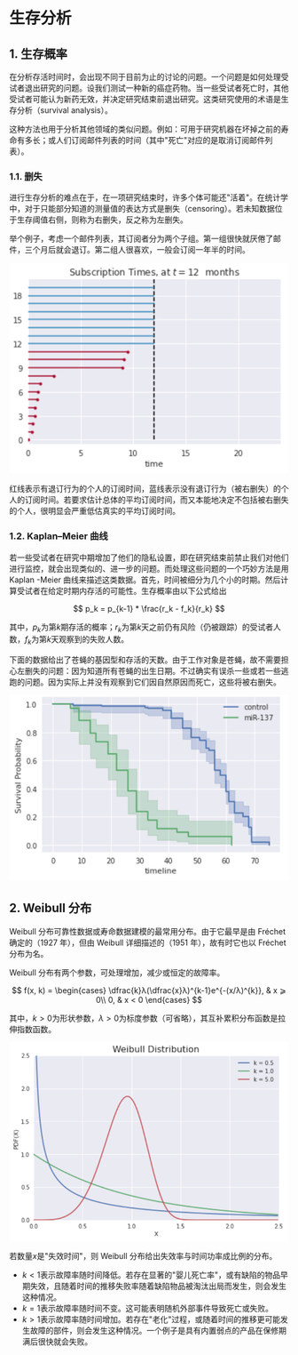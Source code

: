 # 生存分析

## 1. 生存概率

在分析存活时间时，会出现不同于目前为止的讨论的问题。一个问题是如何处理受试者退出研究的问题。设我们测试一种新的癌症药物。当一些受试者死亡时，其他受试者可能认为新药无效，并决定研究结束前退出研究。这类研究使用的术语是生存分析（survival analysis）。

这种方法也用于分析其他领域的类似问题。例如：可用于研究机器在坏掉之前的寿命有多长；或人们订阅邮件列表的时间（其中"死亡"对应的是取消订阅邮件列表）。

### 1.1. 删失

进行生存分析的难点在于，在一项研究结束时，许多个体可能还"活着"。在统计学中，对于只能部分知道的测量值的表达方式是删失（censoring）。若未知数据位于生存阈值右侧，则称为右删失，反之称为左删失。

举个例子，考虑一个邮件列表，其订阅者分为两个子组。第一组很快就厌倦了邮件，三个月后就会退订。第二组人很喜欢，一般会订阅一年半的时间。

![survival](images/ch13/survival.png)

红线表示有退订行为的个人的订阅时间，蓝线表示没有退订行为（被右删失）的个人的订阅时间。若要求估计总体的平均订阅时间，而又本能地决定不包括被右删失的个人，很明显会严重低估真实的平均订阅时间。

### 1.2. Kaplan–Meier 曲线

若一些受试者在研究中期增加了他们的隐私设置，即在研究结束前禁止我们对他们进行监控，就会出现类似的、进一步的问题。而处理这些问题的一个巧妙方法是用 Kaplan -Meier 曲线来描述这类数据。首先，时间被细分为几个小的时期。然后计算受试者在给定时期内存活的可能性。生存概率由以下公式给出

$$
p_k = p_{k-1} * \frac{r_k - f_k}{r_k}
$$

其中，$p_k$为第$k$期存活的概率；$r_k$为第$k$天之前仍有风险（仍被跟踪）的受试者人数，$f_k$为第$k$天观察到的失败人数。

下面的数据给出了苍蝇的基因型和存活的天数。由于工作对象是苍蝇，故不需要担心左删失的问题：因为知道所有苍蝇的出生日期。不过确实有误杀一些或若一些逃跑的问题。因为实际上并没有观察到它们因自然原因而死亡，这些将被右删失。

![kaplan-meier](images/ch13/kaplan-meier.png)

## 2. Weibull 分布

Weibull 分布可靠性数据或寿命数据建模的最常用分布。由于它最早是由 Fréchet 确定的（1927 年），但由 Weibull 详细描述的（1951 年），故有时它也以 Fréchet 分布为名。

Weibull 分布有两个参数，可处理增加，减少或恒定的故障率。

$$
f(x, k) =
\begin{cases}
    \dfrac{k}λ(\dfrac{x}λ)^{k-1}e^{-(x/λ)^{k}}, & x ⩾ 0\\
    0, & x < 0
\end{cases}
$$

其中，$k > 0$为形状参数，$λ> 0$为标度参数（可省略），其互补累积分布函数是拉伸指数函数。

![weibull](images/ch13/weibull.png)

若数量$x$是"失效时间"，则 Weibull 分布给出失效率与时间功率成比例的分布。

- $k< 1$表示故障率随时间降低。若存在显著的"婴儿死亡率"，或有缺陷的物品早期失效，且随着时间的推移失败率随着缺陷物品被淘汰出局而发生，则会发生这种情况。
- $k = 1$表示故障率随时间不变。这可能表明随机外部事件导致死亡或失败。
- $k>1$表示故障率随时间增加。若存在"老化"过程，或随着时间的推移更可能发生故障的部件，则会发生这种情况。一个例子是具有内置弱点的产品在保修期满后很快就会失败。
